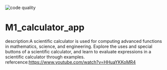![code quality](https://api.codiga.io/project/31523/score/svg)




# M1_calculator_app
description:A scientific calculator is used for computing advanced functions in mathematics, science, and engineering. Explore the uses and special buttons of a scientific calculator, and learn to evaluate expressions in a scientific calculator through examples.
refercence:https://www.youtube.com/watch?v=HHuaYKKoMR4
